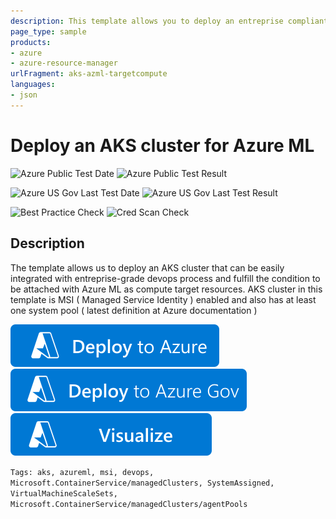 ```yaml
---
description: This template allows you to deploy an entreprise compliant AKS cluster which can be attached to Azure ML
page_type: sample
products:
- azure
- azure-resource-manager
urlFragment: aks-azml-targetcompute
languages:
- json
---
```

# Deploy an AKS cluster for Azure ML
![Azure Public Test Date](https://azurequickstartsservice.blob.core.windows.net/badges/quickstarts/microsoft.containerinstance/aks-azml-targetcompute/PublicLastTestDate.svg)
![Azure Public Test Result](https://azurequickstartsservice.blob.core.windows.net/badges/quickstarts/microsoft.containerinstance/aks-azml-targetcompute/PublicDeployment.svg)

![Azure US Gov Last Test Date](https://azurequickstartsservice.blob.core.windows.net/badges/quickstarts/microsoft.containerinstance/aks-azml-targetcompute/FairfaxLastTestDate.svg)
![Azure US Gov Last Test Result](https://azurequickstartsservice.blob.core.windows.net/badges/quickstarts/microsoft.containerinstance/aks-azml-targetcompute/FairfaxDeployment.svg)

![Best Practice Check](https://azurequickstartsservice.blob.core.windows.net/badges/quickstarts/microsoft.containerinstance/aks-azml-targetcompute/BestPracticeResult.svg)
![Cred Scan Check](https://azurequickstartsservice.blob.core.windows.net/badges/quickstarts/microsoft.containerinstance/aks-azml-targetcompute/CredScanResult.svg)

## Description
The template allows us to deploy an AKS cluster that can be easily integrated with entreprise-grade devops process and fulfill the condition to be attached with Azure ML as compute target resources. AKS cluster in this template is MSI ( Managed Service Identity ) enabled and also has at least one system pool ( latest definition at Azure documentation )

[![Deploy To Azure](https://raw.githubusercontent.com/Azure/azure-quickstart-templates/master/1-CONTRIBUTION-GUIDE/images/deploytoazure.svg?sanitize=true)](https://portal.azure.com/#create/Microsoft.Template/uri/https%3A%2F%2Fraw.githubusercontent.com%2FAzure%2Fazure-quickstart-templates%2Fmaster%2Fquickstarts%2Fmicrosoft.containerinstance%2Faks-azml-targetcompute%2Fazuredeploy.json)
[![Deploy To Azure US Gov](https://raw.githubusercontent.com/Azure/azure-quickstart-templates/master/1-CONTRIBUTION-GUIDE/images/deploytoazuregov.svg?sanitize=true)](https://portal.azure.com/#create/Microsoft.Template/uri/https%3A%2F%2Fraw.githubusercontent.com%2FAzure%2Fazure-quickstart-templates%2Fmaster%2Fquickstarts%2Fmicrosoft.containerinstance%2Faks-azml-targetcompute%2Fazuredeploy.json)
[![Visualize](https://raw.githubusercontent.com/Azure/azure-quickstart-templates/master/1-CONTRIBUTION-GUIDE/images/visualizebutton.svg?sanitize=true)](http://armviz.io/#/?load=https%3A%2F%2Fraw.githubusercontent.com%2FAzure%2Fazure-quickstart-templates%2Fmaster%2Fquickstarts%2Fmicrosoft.containerinstance%2Faks-azml-targetcompute%2Fazuredeploy.json)

`Tags: aks, azureml, msi, devops, Microsoft.ContainerService/managedClusters, SystemAssigned, VirtualMachineScaleSets, Microsoft.ContainerService/managedClusters/agentPools`
